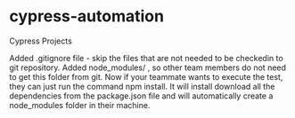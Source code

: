 # cypress-automation

Cypress Projects

Added .gitignore file - skip the files that are not needed to be checkedin to git repository.
Added node_modules/ , so other team members do not need to get this folder from git.
Now if your teammate wants to execute the test, they can just run the command npm install. It will install download all the dependencies from the package.json file and will automatically create a node_modules folder in their machine.
